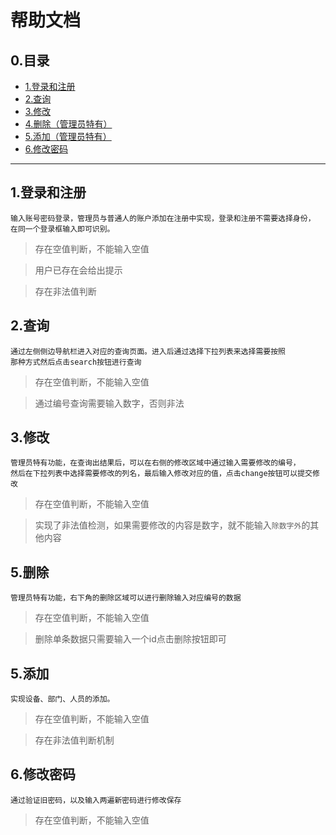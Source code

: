 # 帮助文档
## 0.目录
*   [1.登录和注册](#login)
*   [2.查询](#search)
*   [3.修改](#change)
*   [4.删除（管理员特有）](#delete)
*   [5.添加（管理员特有）](#add)
*   [6.修改密码](#pwd)
-----------------------
## <span id="login">1.登录和注册</span>
```
输入账号密码登录，管理员与普通人的账户添加在注册中实现，登录和注册不需要选择身份，
在同一个登录框输入即可识别。
```
>存在空值判断，不能输入空值

>用户已存在会给出提示

>存在非法值判断
## <span id="search">2.查询</span>
```
通过左侧侧边导航栏进入对应的查询页面。进入后通过选择下拉列表来选择需要按照
那种方式然后点击search按钮进行查询
```
>存在空值判断，不能输入空值

>通过编号查询需要输入数字，否则非法
## <span id="change">3.修改</span>
```
管理员特有功能，在查询出结果后，可以在右侧的修改区域中通过输入需要修改的编号，
然后在下拉列表中选择需要修改的列名，最后输入修改对应的值，点击change按钮可以提交修改
```
>存在空值判断，不能输入空值

>实现了非法值检测，如果需要修改的内容是数字，就不能输入`除数字外`的其他内容
## <span id="delete">5.删除</span>
```
管理员特有功能，右下角的删除区域可以进行删除输入对应编号的数据
```
>存在空值判断，不能输入空值

>删除单条数据只需要输入一个id点击删除按钮即可
## <span id="add">5.添加</span>
```
实现设备、部门、人员的添加。
```
>存在空值判断，不能输入空值

>存在非法值判断机制
## <span id="pwd">6.修改密码</span>
```
通过验证旧密码，以及输入两遍新密码进行修改保存
```
>存在空值判断，不能输入空值
